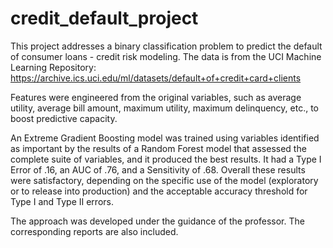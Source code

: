 # credit_default_project
This project addresses a binary classification problem to predict the default of consumer loans - credit risk modeling. The data is from the UCI Machine Learning Repository: 
https://archive.ics.uci.edu/ml/datasets/default+of+credit+card+clients

Features were engineered from the original variables, such as average utility, average bill amount, maximum utility, maximum delinquency, etc., to boost predictive capacity.

An Extreme Gradient Boosting model was trained using variables identified as important by the results of a Random Forest model that assessed the complete suite of variables, and it produced the best results. It had a Type I Error of .16, an AUC of .76, and a Sensitivity of .68. Overall these results were satisfactory, depending on the specific use of the model (exploratory or to release into production) and the acceptable accuracy threshold for Type I and Type II errors.

The approach was developed under the guidance of the professor. The corresponding reports are also included.
